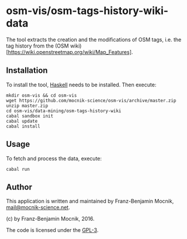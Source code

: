 # osm-vis/osm-tags-history-wiki-data

The tool extracts the creation and the modifications of OSM tags, i.e. the tag history from the (OSM wiki)[https://wiki.openstreetmap.org/wiki/Map_Features].

## Installation

To install the tool, [Haskell](https://www.haskell.org/platform/) needs to be installed. Then execute:
```
mkdir osm-vis && cd osm-vis
wget https://github.com/mocnik-science/osm-vis/archive/master.zip
unzip master.zip
cd osm-vis/data-mining/osm-tags-history-wiki
cabal sandbox init
cabal update
cabal install
```

## Usage

To fetch and process the data, execute:
```
cabal run
```

## Author

This application is written and maintained by Franz-Benjamin Mocnik, <mail@mocnik-science.net>.

(c) by Franz-Benjamin Mocnik, 2016.

The code is licensed under the [GPL-3](https://github.com/mocnik-science/osm-vis/blob/master/data-mining/osm-tags-history-wiki-data/LICENSE.md).
